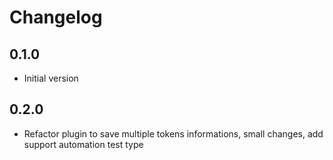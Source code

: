 # Changelog
## 0.1.0
- Initial version

## 0.2.0
- Refactor plugin to save multiple tokens informations, small changes, add support automation test type

